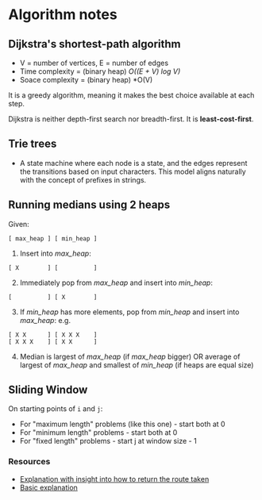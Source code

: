 # Algorithm notes

## Dijkstra's shortest-path algorithm

* V = number of vertices, E = number of edges
* Time complexity = (binary heap) *O((E + V) log V)*
* Soace complexity = (binary heap) *O(V)

It is a greedy algorithm, meaning it makes the best choice available at each step.

Dijkstra is neither depth-first search nor breadth-first. It is **least-cost-first**.

## Trie trees

* A state machine where each node is a state, and the edges represent the transitions based on input characters. This model aligns naturally with the concept of prefixes in strings.

## Running medians using 2 heaps

Given:
```
[ max_heap ] [ min_heap ]
```

1. Insert into *max_heap*:
```
[ X        ] [          ]
```

2. Immediately pop from *max_heap* and insert into *min_heap*:
```
[          ] [ X        ]
```

3. If *min_heap* has more elements, pop from *min_heap* and insert into *max_heap*:
e.g.
```
[ X X      ] [ X X X    ]
[ X X X    ] [ X X      ]
```

4. Median is largest of *max_heap* (if *max_heap* bigger)
OR average of largest of *max_heap* and smallest of *min_heap* (if heaps are equal size)

## Sliding Window

On starting points of `i` and `j`:

* For "maximum length" problems (like this one) - start both at 0
* For "minimum length" problems - start both at 0
* For "fixed length" problems - start j at window size - 1


### Resources

* [Explanation with insight into how to return the route taken](https://www.youtube.com/watch?v=EFg3u_E6eHU)
* [Basic explanation](https://www.youtube.com/watch?v=gdmfOwyQlcI)
